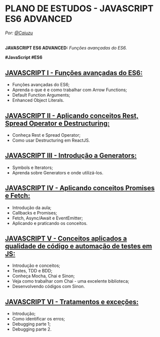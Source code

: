 # PLANO DE ESTUDOS - JAVASCRIPT ES6 ADVANCED

###### Por: [@Caiuzu](https://github.com/Caiuzu)

**JAVASCRIPT ES6 ADVANCED:** _Funções avançadas do ES6._

**#JavaScript #ES6**

[JAVASCRIPT I - Funções avançadas do ES6:](AdvancedFunctionsAndGenerators/FuncoesAvancadas)
---

- Funções avançadas do ES6;
- Aprenda o que é e como trabalhar com Arrow Functions;
- Default Function Arguments;
- Enhanced Object Literals.

[JAVASCRIPT II - Aplicando conceitos Rest, Spread Operator e Destructuring:](AdvancedFunctionsAndGenerators/RestSpreadDestructing)
---

- Conheça Rest e Spread Operator;
- Como usar Destructuring em ReactJS.

[JAVASCRIPT III - Introdução a Generators:](AdvancedFunctionsAndGenerators/Generators)
---

- Symbols e Iterators;
- Aprenda sobre Generators e onde utilizá-los.

[JAVASCRIPT IV - Aplicando conceitos Promises e Fetch:](./PromisesFetch)
---

- Introdução da aula;
- Callbacks e Promises;
- Fetch, Async/Await e EventEmitter;
- Aplicando e praticando os conceitos.

[JAVASCRIPT V - Conceitos aplicados a qualidade de código e automação de testes em JS:](./Testes)
---

- Introdução e conceitos;
- Testes, TDD e BDD;
- Conheça Mocha, Chai e Sinon;
- Veja como trabalhar com Chai - uma excelente biblioteca;
- Desenvolvendo códigos com Sinon.

[JAVASCRIPT VI - Tratamentos e exceções:](./Exceptions)
---

- Introdução;
- Como identificar os erros;
- Debugging parte 1;
- Debugging parte 2.
